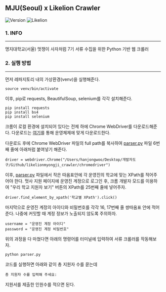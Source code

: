 MJU(Seoul) x Likelion Crawler
-----------------------------

![Version](https://img.shields.io/badge/Version-1.0.0-green.svg) ![Likelion](https://img.shields.io/badge/Likelion-MJU(Seoul)-informational.svg)

### 1. INFO

---

명지대학교(서울) 멋쟁이 사자처럼 7기 서류 수집을 위한 Python 기반 웹 크롤러

### 2. 실행 방법

---

먼저 레파지토리 내의 가상환경(venv)을 실행해준다.

```
source venv/bin/activate
```

이후, pip로 requests, BeautifulSoup, selenium를 각각 설치해준다.

```
pip install requests
pip install bs4
pip install selenium
```

크롬이 로컬 환경에 설치되어 있다는 전제 하에 Chrome WebDriver를 다운로드해준다. 다운로드는 [여기](https://sites.google.com/a/chromium.org/chromedriver/downloads)를 통해 운영체제에 맞게 다운로드한다.

다운로드 후에 Chrome WebDriver 파일의 full path를 복사하여 [parser.py](parser.py) 파일 6번째 줄에 아래처럼 붙여넣기 해준다.

```
driver = webdriver.Chrome("/Users/hanjongwoo/Desktop/개발자도구/Github/likelionmyongji_crawler/chromedriver")
```

이후, [parser.py](parser.py) 파일에서 작은 따옴표안에 각 운영진의 학교에 맞는 XPath를 적어주어야 한다. 멋사 지원 페이지에 운영진 계정으로 로그인 후, 크롬 개발자 모드를 이용하여 "우리 학교 지원자 보기" 버튼의 XPath를 25번째 줄에 넣어주자.

```
driver.find_element_by_xpath('학교별 XPath').click()
```

마지막으로 운영진 계정의 아이디와 비밀번호를 각각 16, 17번째 줄 쌍따옴표 안에 적어준다. 나중에 커밋할 때 계정 정보가 노출되지 않도록 주의하자.

```
username = "운영진 계정 아이디"
password = "운영진 계정 비밀번호"
```

위의 과정을 다 마쳤다면 아래의 명령어를 터미널에 입력하여 서류 크롤러를 작동해보자.

```
python parser.py
```

코드를 실행하면 아래와 같이 총 지원자 수를 묻는데

```
총 지원자 수를 입력해 주세요:
```

지원서를 제출한 인원수를 적으면 된다.
